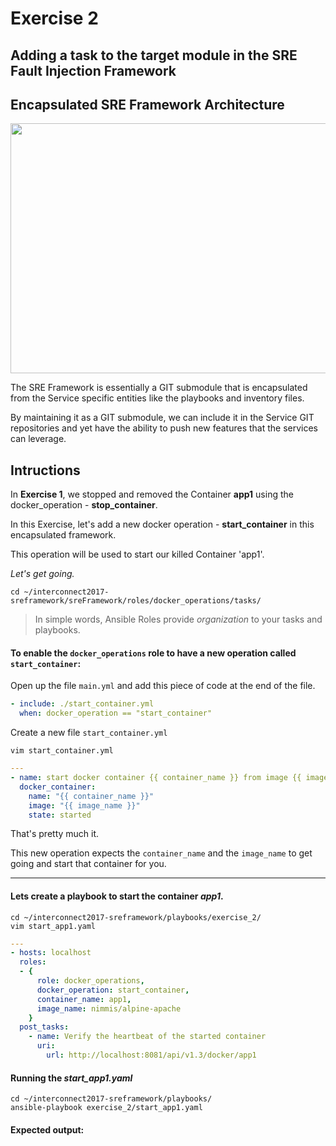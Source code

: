# Exercise 2

## Adding a task to the target module in the SRE Fault Injection Framework

## Encapsulated SRE Framework Architecture

<p align="center">
<img src="https://cloud.githubusercontent.com/assets/2295612/24100051/8f3865ee-0d2f-11e7-8e2a-6fca425876e0.jpg" width="600" height="400">
</p>

The SRE Framework is essentially a GIT submodule that is encapsulated from the Service specific entities like the playbooks and inventory files.


By maintaining it as a GIT submodule, we can include it in the Service GIT repositories and yet have the ability to push new features that the services can leverage.

## Intructions

In **Exercise 1**, we stopped and removed the Container **app1** using the docker_operation - **stop_container**.


In this Exercise, let's add a new docker operation - **start_container** in this encapsulated framework.


This operation will be used to start our killed Container 'app1'.

_Let's get going._

```shell
cd ~/interconnect2017-sreframework/sreFramework/roles/docker_operations/tasks/
```

> In simple words, Ansible Roles provide _organization_ to your tasks and playbooks.

#### To enable the `docker_operations` role to have a new operation called `start_container`:

Open up the file `main.yml` and add this piece of code at the end of the file.

```yaml
- include: ./start_container.yml
  when: docker_operation == "start_container"
```

Create a new file `start_container.yml`

```shell
vim start_container.yml
```

```yaml
---
- name: start docker container {{ container_name }} from image {{ image_name }}
  docker_container:
    name: "{{ container_name }}"
    image: "{{ image_name }}"
    state: started

```

That's pretty much it.

This new operation expects the `container_name` and the `image_name` to get going and start that container for you.

---

#### Lets create a playbook to start the container _app1_.

```shell
cd ~/interconnect2017-sreframework/playbooks/exercise_2/
vim start_app1.yaml
```

```yaml
---
- hosts: localhost
  roles:
  - {
      role: docker_operations,
      docker_operation: start_container,
      container_name: app1,
      image_name: nimmis/alpine-apache
    }
  post_tasks:
    - name: Verify the heartbeat of the started container
      uri:
        url: http://localhost:8081/api/v1.3/docker/app1
```

#### Running the _start_app1.yaml_

```shell
cd ~/interconnect2017-sreframework/playbooks/
ansible-playbook exercise_2/start_app1.yaml
```

#### Expected output:

```shell

```









